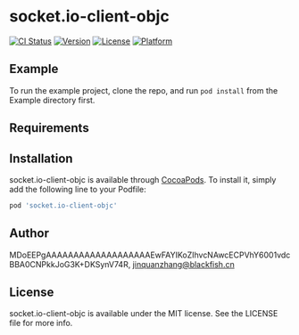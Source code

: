 # socket.io-client-objc

[![CI Status](https://img.shields.io/travis/MDoEEPgAAAAAAAAAAAAAAAAAAAEwFAYIKoZIhvcNAwcECPVhY6001vdcBBA0CNPkkJoG3K+DKSynV74R/socket.io-client-objc.svg?style=flat)](https://travis-ci.org/MDoEEPgAAAAAAAAAAAAAAAAAAAEwFAYIKoZIhvcNAwcECPVhY6001vdcBBA0CNPkkJoG3K+DKSynV74R/socket.io-client-objc)
[![Version](https://img.shields.io/cocoapods/v/socket.io-client-objc.svg?style=flat)](https://cocoapods.org/pods/socket.io-client-objc)
[![License](https://img.shields.io/cocoapods/l/socket.io-client-objc.svg?style=flat)](https://cocoapods.org/pods/socket.io-client-objc)
[![Platform](https://img.shields.io/cocoapods/p/socket.io-client-objc.svg?style=flat)](https://cocoapods.org/pods/socket.io-client-objc)

## Example

To run the example project, clone the repo, and run `pod install` from the Example directory first.

## Requirements

## Installation

socket.io-client-objc is available through [CocoaPods](https://cocoapods.org). To install
it, simply add the following line to your Podfile:

```ruby
pod 'socket.io-client-objc'
```

## Author

MDoEEPgAAAAAAAAAAAAAAAAAAAEwFAYIKoZIhvcNAwcECPVhY6001vdcBBA0CNPkkJoG3K+DKSynV74R, jinquanzhang@blackfish.cn

## License

socket.io-client-objc is available under the MIT license. See the LICENSE file for more info.
